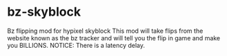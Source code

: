 # bz-skyblock
Bz flipping mod for hypixel skyblock 
This mod will take flips from the website known as the bz tracker and will tell you the flip in game and make you BILLIONS.
NOTICE: There is a latency delay.
